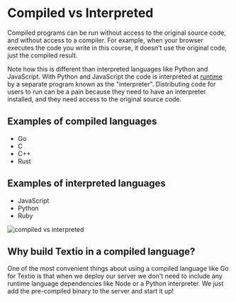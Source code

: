 # Compiled vs Interpreted

Compiled programs can be run without access to the original source code, and without access to a compiler. For example, when your browser executes the code you write in this course, it doesn't use the original code, just the compiled result.

Note how this is different than interpreted languages like Python and JavaScript. With Python and JavaScript the code is interpreted at [runtime](https://en.wikipedia.org/wiki/Runtime_(program_lifecycle_phase)) by a separate program known as the "interpreter". Distributing code for users to run can be a pain because they need to have an interpreter installed, and they need access to the original source code.

## Examples of compiled languages

* Go
* C
* C++
* Rust

## Examples of interpreted languages

* JavaScript
* Python
* Ruby

![compiled vs interpreted](https://i.imgur.com/ovHaWmS.jpg)

## Why build Textio in a compiled language?

One of the most convenient things about using a compiled language like Go for Textio is that when we deploy our server we don't need to include any runtime language dependencies like Node or a Python interpreter. We just add the pre-compiled binary to the server and start it up!